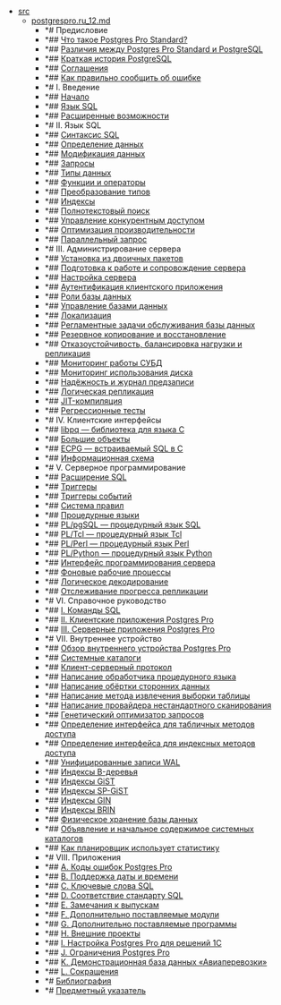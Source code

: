 - <a href = "E:\Node_projects\Node_Way\NBase\_Md\_Index\__Closer\_Postgres\postgrespro.ru_12\src\cat.src\dir.src.md">src</a>
    - <a href = "E:\Node_projects\Node_Way\NBase\_Md\_Index\__Closer\_Postgres\postgrespro.ru_12\src\postgrespro.ru_12.md">postgrespro.ru_12.md</a>
        - *# Предисловие
        - *## [Что такое Postgres Pro Standard?](https://postgrespro.ru/docs/postgrespro/12/intro-whatis)
        - *## [Различия между Postgres Pro Standard и PostgreSQL](https://postgrespro.ru/docs/postgrespro/12/intro-pgpro-vs-pg)
        - *## [Краткая история PostgreSQL](https://postgrespro.ru/docs/postgrespro/12/history)
        - *## [Соглашения](https://postgrespro.ru/docs/postgrespro/12/notation)
        - *## [Как правильно сообщить об ошибке](https://postgrespro.ru/docs/postgrespro/12/bug-reporting)
        - *# I. Введение
        - *## [Начало](https://postgrespro.ru/docs/postgrespro/12/tutorial-start)
        - *## [Язык SQL](https://postgrespro.ru/docs/postgrespro/12/tutorial-sql)
        - *## [Расширенные возможности](https://postgrespro.ru/docs/postgrespro/12/tutorial-advanced)
        - *# II. Язык SQL
        - *## [Синтаксис SQL](https://postgrespro.ru/docs/postgrespro/12/sql-syntax)
        - *## [Определение данных](https://postgrespro.ru/docs/postgrespro/12/ddl)
        - *## [Модификация данных](https://postgrespro.ru/docs/postgrespro/12/dml)
        - *## [Запросы](https://postgrespro.ru/docs/postgrespro/12/queries)
        - *## [Типы данных](https://postgrespro.ru/docs/postgrespro/12/datatype)
        - *## [Функции и операторы](https://postgrespro.ru/docs/postgrespro/12/functions)
        - *## [Преобразование типов](https://postgrespro.ru/docs/postgrespro/12/typeconv)
        - *## [Индексы](https://postgrespro.ru/docs/postgrespro/12/indexesa)
        - *## [Полнотекстовый поиск](https://postgrespro.ru/docs/postgrespro/12/textsearch)
        - *## [Управление конкурентным доступом](https://postgrespro.ru/docs/postgrespro/12/mvcc)
        - *## [Оптимизация производительности](https://postgrespro.ru/docs/postgrespro/12/performance-tips)
        - *## [Параллельный запрос](https://postgrespro.ru/docs/postgrespro/12/parallel-query)
        - *# III. Администрирование сервера
        - *## [Установка из двоичных пакетов](https://postgrespro.ru/docs/postgrespro/12/installation-bin)
        - *## [Подготовка к работе и сопровождение сервера](https://postgrespro.ru/docs/postgrespro/12/runtime)
        - *## [Настройка сервера](https://postgrespro.ru/docs/postgrespro/12/runtime-config)
        - *## [Аутентификация клиентского приложения](https://postgrespro.ru/docs/postgrespro/12/client-authentication)
        - *## [Роли базы данных](https://postgrespro.ru/docs/postgrespro/12/user-manag)
        - *## [Управление базами данных](https://postgrespro.ru/docs/postgrespro/12/managing-databases)
        - *## [Локализация](https://postgrespro.ru/docs/postgrespro/12/charset)
        - *## [Регламентные задачи обслуживания базы данных](https://postgrespro.ru/docs/postgrespro/12/maintenance)
        - *## [Резервное копирование и восстановление](https://postgrespro.ru/docs/postgrespro/12/backup)
        - *## [Отказоустойчивость, балансировка нагрузки и репликация](https://postgrespro.ru/docs/postgrespro/12/high-availability)
        - *## [Мониторинг работы СУБД](https://postgrespro.ru/docs/postgrespro/12/monitoring)
        - *## [Мониторинг использования диска](https://postgrespro.ru/docs/postgrespro/12/diskusage)
        - *## [Надёжность и журнал предзаписи](https://postgrespro.ru/docs/postgrespro/12/wal)
        - *## [Логическая репликация](https://postgrespro.ru/docs/postgrespro/12/logical-replication)
        - *## [JIT-компиляция](https://postgrespro.ru/docs/postgrespro/12/jit)
        - *## [Регрессионные тесты](https://postgrespro.ru/docs/postgrespro/12/regress)
        - *# IV. Клиентские интерфейсы
        - *## [libpq — библиотека для языка C](https://postgrespro.ru/docs/postgrespro/12/libpq)
        - *## [Большие объекты](https://postgrespro.ru/docs/postgrespro/12/largeobjects)
        - *## [ECPG — встраиваемый SQL в C](https://postgrespro.ru/docs/postgrespro/12/ecpg)
        - *## [Информационная схема](https://postgrespro.ru/docs/postgrespro/12/information-schema)
        - *# V. Серверное программирование
        - *## [Расширение SQL](https://postgrespro.ru/docs/postgrespro/12/extend)
        - *## [Триггеры](https://postgrespro.ru/docs/postgrespro/12/triggers)
        - *## [Триггеры событий](https://postgrespro.ru/docs/postgrespro/12/event-triggers)
        - *## [Система правил](https://postgrespro.ru/docs/postgrespro/12/rules)
        - *## [Процедурные языки](https://postgrespro.ru/docs/postgrespro/12/xplang)
        - *## [PL/pgSQL — процедурный язык SQL](https://postgrespro.ru/docs/postgrespro/12/plpgsql)
        - *## [PL/Tcl — процедурный язык Tcl](https://postgrespro.ru/docs/postgrespro/12/pltcl)
        - *## [PL/Perl — процедурный язык Perl](https://postgrespro.ru/docs/postgrespro/12/plperl)
        - *## [PL/Python — процедурный язык Python](https://postgrespro.ru/docs/postgrespro/12/plpython)
        - *## [Интерфейс программирования сервера](https://postgrespro.ru/docs/postgrespro/12/spi)
        - *## [Фоновые рабочие процессы](https://postgrespro.ru/docs/postgrespro/12/bgworker)
        - *## [Логическое декодирование](https://postgrespro.ru/docs/postgrespro/12/logicaldecoding)
        - *## [Отслеживание прогресса репликации](https://postgrespro.ru/docs/postgrespro/12/replication-origins)
        - *# VI. Справочное руководство
        - *## [I. Команды SQL](https://postgrespro.ru/docs/postgrespro/12/sql-commands)
        - *## [II. Клиентские приложения Postgres Pro](https://postgrespro.ru/docs/postgrespro/12/reference-client)
        - *## [III. Серверные приложения Postgres Pro](https://postgrespro.ru/docs/postgrespro/12/reference-server)
        - *# VII. Внутреннее устройство
        - *## [Обзор внутреннего устройства Postgres Pro](https://postgrespro.ru/docs/postgrespro/12/overview)
        - *## [Системные каталоги](https://postgrespro.ru/docs/postgrespro/12/catalogs)
        - *## [Клиент-серверный протокол](https://postgrespro.ru/docs/postgrespro/12/protocol)
        - *## [Написание обработчика процедурного языка](https://postgrespro.ru/docs/postgrespro/12/plhandler)
        - *## [Написание обёртки сторонних данных](https://postgrespro.ru/docs/postgrespro/12/fdwhandler)
        - *## [Написание метода извлечения выборки таблицы](https://postgrespro.ru/docs/postgrespro/12/tablesample-method)
        - *## [Написание провайдера нестандартного сканирования](https://postgrespro.ru/docs/postgrespro/12/custom-scan)
        - *## [Генетический оптимизатор запросов](https://postgrespro.ru/docs/postgrespro/12/geqo)
        - *## [Определение интерфейса для табличных методов доступа](https://postgrespro.ru/docs/postgrespro/12/tableam)
        - *## [Определение интерфейса для индексных методов доступа](https://postgrespro.ru/docs/postgrespro/12/indexam)
        - *## [Унифицированные записи WAL](https://postgrespro.ru/docs/postgrespro/12/generic-wal)
        - *## [Индексы B-деревья](https://postgrespro.ru/docs/postgrespro/12/btree)
        - *## [Индексы GiST](https://postgrespro.ru/docs/postgrespro/12/gist)
        - *## [Индексы SP-GiST](https://postgrespro.ru/docs/postgrespro/12/spgist)
        - *## [Индексы GIN](https://postgrespro.ru/docs/postgrespro/12/gin)
        - *## [Индексы BRIN](https://postgrespro.ru/docs/postgrespro/12/brin)
        - *## [Физическое хранение базы данных](https://postgrespro.ru/docs/postgrespro/12/storage)
        - *## [Объявление и начальное содержимое системных каталогов](https://postgrespro.ru/docs/postgrespro/12/bki)
        - *## [Как планировщик использует статистику](https://postgrespro.ru/docs/postgrespro/12/planner-stats-details)
        - *# VIII. Приложения
        - *## [A. Коды ошибок Postgres Pro](https://postgrespro.ru/docs/postgrespro/12/errcodes-appendix)
        - *## [B. Поддержка даты и времени](https://postgrespro.ru/docs/postgrespro/12/datetime-appendix)
        - *## [C. Ключевые слова SQL](https://postgrespro.ru/docs/postgrespro/12/sql-keywords-appendix)
        - *## [D. Соответствие стандарту SQL](https://postgrespro.ru/docs/postgrespro/12/features)
        - *## [E. Замечания к выпускам](https://postgrespro.ru/docs/postgrespro/12/release)
        - *## [F. Дополнительно поставляемые модули](https://postgrespro.ru/docs/postgrespro/12/contrib)
        - *## [G. Дополнительно поставляемые программы](https://postgrespro.ru/docs/postgrespro/12/contrib-prog)
        - *## [H. Внешние проекты](https://postgrespro.ru/docs/postgrespro/12/external-projects)
        - *## [I. Настройка Postgres Pro для решений 1С](https://postgrespro.ru/docs/postgrespro/12/config-one-c)
        - *## [J. Ограничения Postgres Pro](https://postgrespro.ru/docs/postgrespro/12/limits)
        - *## [K. Демонстрационная база данных «Авиаперевозки»](https://postgrespro.ru/docs/postgrespro/12/demodb-bookings)
        - *## [L. Сокращения](https://postgrespro.ru/docs/postgrespro/12/acronyms)
        - *# [Библиография](https://postgrespro.ru/docs/postgrespro/12/biblio)
        - *# [Предметный указатель](https://postgrespro.ru/docs/postgrespro/12/acronyms)
